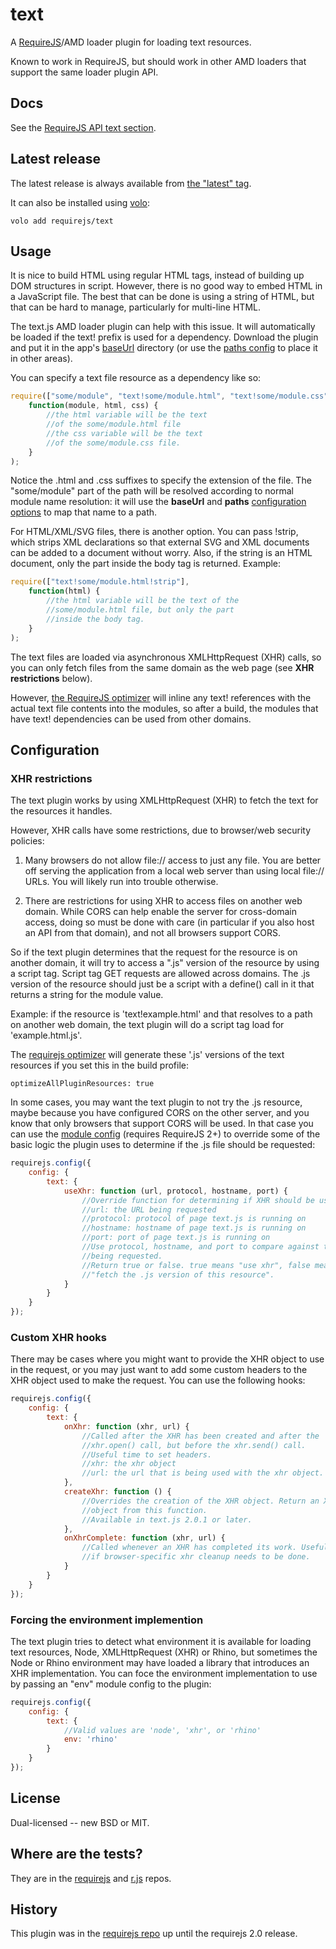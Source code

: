 # text

A [RequireJS](http://requirejs.org)/AMD loader plugin for loading text
resources.

Known to work in RequireJS, but should work in other AMD loaders that support
the same loader plugin API.

## Docs

See the [RequireJS API text section](http://requirejs.org/docs/api.html#text).

## Latest release

The latest release is always available from [the "latest" tag](https://raw.github.com/requirejs/text/latest/text.js).

It can also be installed using [volo](https://github.com/volojs/volo):

    volo add requirejs/text

## Usage

It is nice to build HTML using regular HTML tags, instead of building up DOM
structures in script. However, there is no good way to embed HTML in a
JavaScript file. The best that can be done is using a string of HTML, but that
can be hard to manage, particularly for multi-line HTML.

The text.js AMD loader plugin can help with this issue. It will automatically be
loaded if the text! prefix is used for a dependency. Download the plugin and put
it in the app's [baseUrl](http://requirejs.org/docs/api.html#config-baseUrl)
directory (or use the [paths config](http://requirejs.org/docs/api.html#config-paths) to place it in other areas).

You can specify a text file resource as a dependency like so:

```javascript
require(["some/module", "text!some/module.html", "text!some/module.css"],
    function(module, html, css) {
        //the html variable will be the text
        //of the some/module.html file
        //the css variable will be the text
        //of the some/module.css file.
    }
);
```

Notice the .html and .css suffixes to specify the extension of the file. The
"some/module" part of the path will be resolved according to normal module name
resolution: it will use the **baseUrl** and **paths** [configuration
options](http://requirejs.org/docs/api.html#config) to map that name to a path.

For HTML/XML/SVG files, there is another option. You can pass !strip, which
strips XML declarations so that external SVG and XML documents can be added to a
document without worry. Also, if the string is an HTML document, only the part
inside the body tag is returned. Example:

```javascript
require(["text!some/module.html!strip"],
    function(html) {
        //the html variable will be the text of the
        //some/module.html file, but only the part
        //inside the body tag.
    }
);
```

The text files are loaded via asynchronous XMLHttpRequest (XHR) calls, so you
can only fetch files from the same domain as the web page (see **XHR
restrictions** below).

However, [the RequireJS optimizer](http://requirejs.org/docs/optimization.html)
will inline any text! references with the actual text file contents into the
modules, so after a build, the modules that have text! dependencies can be used
from other domains.

## Configuration

### XHR restrictions

The text plugin works by using XMLHttpRequest (XHR) to fetch the text for the
resources it handles.

However, XHR calls have some restrictions, due to browser/web security policies:

1) Many browsers do not allow file:// access to just any file. You are better
off serving the application from a local web server than using local file://
URLs. You will likely run into trouble otherwise.

2) There are restrictions for using XHR to access files on another web domain.
While CORS can help enable the server for cross-domain access, doing so must
be done with care (in particular if you also host an API from that domain),
and not all browsers support CORS.

So if the text plugin determines that the request for the resource is on another
domain, it will try to access a ".js" version of the resource by using a
script tag. Script tag GET requests are allowed across domains. The .js version
of the resource should just be a script with a define() call in it that returns
a string for the module value.

Example: if the resource is 'text!example.html' and that resolves to a path
on another web domain, the text plugin will do a script tag load for
'example.html.js'.

The [requirejs optimizer](http://requirejs.org/docs/optimization.html) will
generate these '.js' versions of the text resources if you set this in the
build profile:

    optimizeAllPluginResources: true

In some cases, you may want the text plugin to not try the .js resource, maybe
because you have configured CORS on the other server, and you know that only
browsers that support CORS will be used. In that case you can use the
[module config](http://requirejs.org/docs/api.html#config-moduleconfig)
(requires RequireJS 2+) to override some of the basic logic the plugin uses to
determine if the .js file should be requested:

```javascript
requirejs.config({
    config: {
        text: {
            useXhr: function (url, protocol, hostname, port) {
                //Override function for determining if XHR should be used.
                //url: the URL being requested
                //protocol: protocol of page text.js is running on
                //hostname: hostname of page text.js is running on
                //port: port of page text.js is running on
                //Use protocol, hostname, and port to compare against the url
                //being requested.
                //Return true or false. true means "use xhr", false means
                //"fetch the .js version of this resource".
            }
        }
    }
});
```

### Custom XHR hooks

There may be cases where you might want to provide the XHR object to use
in the request, or you may just want to add some custom headers to the
XHR object used to make the request. You can use the following hooks:

```javascript
requirejs.config({
    config: {
        text: {
            onXhr: function (xhr, url) {
                //Called after the XHR has been created and after the
                //xhr.open() call, but before the xhr.send() call.
                //Useful time to set headers.
                //xhr: the xhr object
                //url: the url that is being used with the xhr object.
            },
            createXhr: function () {
                //Overrides the creation of the XHR object. Return an XHR
                //object from this function.
                //Available in text.js 2.0.1 or later.
            },
            onXhrComplete: function (xhr, url) {
                //Called whenever an XHR has completed its work. Useful
                //if browser-specific xhr cleanup needs to be done.
            }
        }
    }
});
```

### Forcing the environment implemention

The text plugin tries to detect what environment it is available for loading
text resources, Node, XMLHttpRequest (XHR) or Rhino, but sometimes the
Node or Rhino environment may have loaded a library that introduces an XHR
implementation. You can foce the environment implementation to use by passing
an "env" module config to the plugin:

```javascript
requirejs.config({
    config: {
        text: {
            //Valid values are 'node', 'xhr', or 'rhino'
            env: 'rhino'
        }
    }
});
```

## License

Dual-licensed -- new BSD or MIT.

## Where are the tests?

They are in the [requirejs](https://github.com/jrburke/requirejs) and
[r.js](https://github.com/jrburke/r.js) repos.

## History

This plugin was in the [requirejs repo](https://github.com/jrburke/requirejs)
up until the requirejs 2.0 release.
